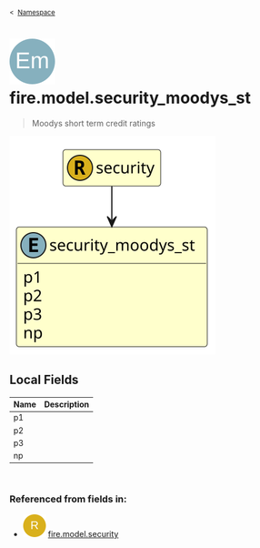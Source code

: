 <sub>&lt;&nbsp; [Namespace](index.md)</sub>
# <img src='images/enumType-lg.svg'/> fire.model.security_moodys_st
>  
>Moodys short term credit ratings
> 
<img src='images/fire.model.security_moodys_st.svg'/>


## Local Fields


| Name        | Description |
| ----------- | ----------- |
| p1 |   |
| p2 |   |
| p3 |   |
| np |   |

<br/>

### Referenced from fields in:
- <img src='images/recordType.svg'/> [fire.model.security](UDT-fire.model.security.md)
